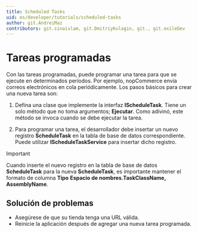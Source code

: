 ```yaml
---
title: Scheduled Tasks
uid: es/developer/tutorials/scheduled-tasks
author: git.AndreiMaz
contributors: git.sinaislam, git.DmitriyKulagin, git., git.exileDev
---
```


# Tareas programadas

Con las tareas programadas, puede programar una tarea para que se ejecute en determinados períodos. Por ejemplo, nopCommerce envía correos electrónicos en cola periódicamente. Los pasos básicos para crear una nueva tarea son:

1. Defina una clase que implemente la interfaz **IScheduleTask**. Tiene un solo método que no toma argumentos; **Ejecutar**. Como adivinó, este método se invoca cuando se debe ejecutar la tarea.

1. Para programar una tarea, el desarrollador debe insertar un nuevo registro **ScheduleTask** en la tabla de base de datos correspondiente. Puede utilizar **IScheduleTaskService** para insertar dicho registro.

> [!IMPORTANT]
>
> Cuando inserte el nuevo registro en la tabla de base de datos **ScheduleTask** para la nueva **ScheduleTask**, es importante mantener el formato de columna **Tipo**  **Espacio de nombres.TaskClassName, AssemblyName**.

## Solución de problemas

- Asegúrese de que su tienda tenga una URL válida.
- Reinicie la aplicación después de agregar una nueva tarea programada.
